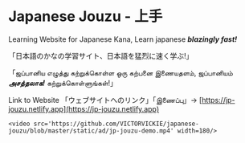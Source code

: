 # Japanese Jouzu - 上手

Learning Website for Japanese Kana, Learn japanese **_blazingly fast!_**

「日本語のかなの学習サイト、日本語を猛烈に速く学ぶ!」

「ஜப்பானிய எழுத்து கற்றுக்கொள்ள ஒரு கற்பனை இணையதளம், ஜப்பானியம் **_அசத்தலாக!_** கற்றுக்கொள்ளுங்கள்!」

Link to Website 「ウェブサイトへのリンク」「இணைப்பு」→ [https://jp-jouzu.netlify.app](https://jp-jouzu.netlify.app)

`<video src='https://github.com/VICTORVICKIE/japanese-jouzu/blob/master/static/ad/jp-jouzu-demo.mp4' width=180/>`

